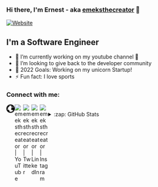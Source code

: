 ### Hi there, I'm Ernest - aka [emeksthecreator][website] 👋

[![Website](https://img.shields.io/website?label=emeksthecreator.com&style=for-the-badge&url=https%3A%2F%2Femeksthecreator.com)](https://nnaemeka-f1184.web.app/)


## I'm a Software Engineer

- 🌱 I’m currently working on my youtube channel 🤣
- 👯 I’m looking to give back to the developer community
- 🥅 2022 Goals: Working on my unicorn Startup!
- ⚡ Fun fact: I love sports

### Connect with me:

[<img align="left" alt="emeksthecreator.com" width="22px" src="https://raw.githubusercontent.com/iconic/open-iconic/master/svg/globe.svg" />][website]
[<img align="left" color='white' alt="emeksthecreator | YouTube" width="22px" src="https://cdn.jsdelivr.net/npm/simple-icons@v3/icons/youtube.svg" />][youtube]
[<img align="left" alt="emeksthecreator | Twitter" width="22px" src="https://cdn.jsdelivr.net/npm/simple-icons@v3/icons/twitter.svg" />][twitter]
[<img align="left" alt="emeksthecreator | LinkedIn" width="22px" src="https://cdn.jsdelivr.net/npm/simple-icons@v3/icons/linkedin.svg" />][linkedin]
[<img align="left" alt="emeksthecreator | Instagram" width="22px" src="https://cdn.jsdelivr.net/npm/simple-icons@v3/icons/instagram.svg" />][instagram]

<br />

<details>
  <summary align="left">:zap: GitHub Stats</summary>

  <img align="left" alt="ErnestCodes GitHub Stats" src="https://github-readme-stats.vercel.app/api?username=ErnestCodes&show_icons=true&hide_border=true" />

</details>

[website]: https://nnaemeka-f1184.web.app/
[twitter]: https://twitter.com/emeksthecreator
[youtube]: https://www.youtube.com/channel/UCAyW3x4ob9Ne69Md9nYqD8w
[instagram]: https://instagram.com/emeksthecreator
[linkedin]: https://www.linkedin.com/in/nnaemeka-onukwube-a75a33199/
